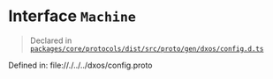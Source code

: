 # Interface `Machine`
> Declared in [`packages/core/protocols/dist/src/proto/gen/dxos/config.d.ts`](.)

Defined in:
file://./../../dxos/config.proto
